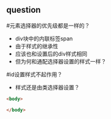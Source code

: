 ## question

#元素选择器的优先级都是一样的？
- div块中的内联标签span
- 由于样式的继承性
- 应该也和设置后的div样式相同
- 但为何和通配选择器设置的样式一样？

#id设置样式不起作用？
- 样式还是由类选择器设置？

```html
<body>

</body>
```